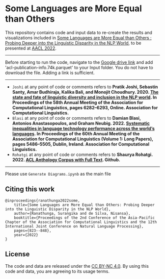 # Some Languages are More Equal than Others

This repository contains code and input data to re-create the results and visualizations included in [Some Languages are More Equal than Others : Probing Deeper into the Linguistic Disparity in the NLP World](https://aclanthology.org/2022.aacl-main.62/), to be presented at [AACL 2022](https://aclanthology.org/events/aacl-2022/).

**********************************************************

Before starting to run the code, navigate to the [Google drive link](https://drive.google.com/file/d/1CFCzNGlTls0H-Zcaem4Hg_ETj4ebhcDO/view) and add 'acl-publication-info.74k.parquet' to your Input folder. You do not have to download the file. Adding a link is sufficient.

**********************************************************

* `Joshi` at any point of code or comments refers to **Pratik Joshi, Sebastin Santy, Amar Budhiraja, Kalika Bali, and Monojit Choudhury. 2020. [The state and fate of linguistic diversity and inclusion in the NLP world](https://arxiv.org/abs/2004.09095). In Proceedings of the 58th Annual Meeting of the Association for Computational Linguistics, pages 6282–6293, Online. Association for Computational Linguistics.**
* `Blasi` at any point of code or comments refers to **Damian Blasi, Antonios Anastasopoulos, and Graham Neubig. 2022. [Systematic inequalities in language technology performance across the world’s languages](https://arxiv.org/abs/2110.06733). In Proceedings of the 60th Annual Meeting of the Association for Computational Linguistics
(Volume 1: Long Papers), pages 5486–5505, Dublin, Ireland. Association for Computational Linguistics.**
* `Rohatgi` at any point of code or comments refers to  **Shaurya Rohatgi. 2022. [ACL Anthology Corpus with Full Text](https://github.com/shauryr/ACL-anthology-corpus). Github.**

**********************************************************

Please use `Generate Diagrams.ipynb` as the main file 

## Citing this work

    @inproceedings{ranathunga2022some,
        title={Some Languages are More Equal than Others: Probing Deeper into the Linguistic Disparity in the NLP World},
        author={Ranathunga, Surangika and de Silva, Nisansa},
        booktitle={Proceedings of the 2nd Conference of the Asia-Pacific Chapter of the Association for Computational Linguistics and the 12th International Joint Conference on Natural Language Processing},
        pages={823--848},
        year={2022}
    }
## License

The code and data are released under the [CC BY-NC 4.0](https://creativecommons.org/licenses/by-nc/4.0/).  By using this code and data, you are agreeing to its usage terms.
